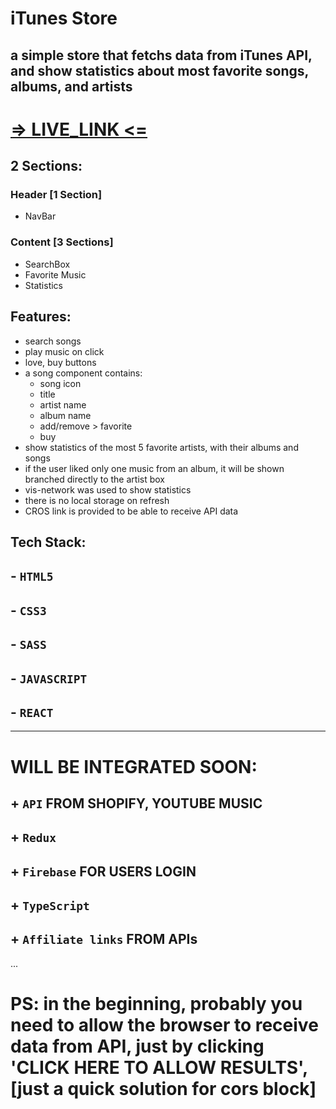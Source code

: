 # iTunes Store

## a simple store that fetchs data from iTunes API, and show statistics about most favorite songs, albums, and artists

# [=> LIVE_LINK <=](https://itunes-store.netlify.app/)

## 2 Sections:

### Header [1 Section]

- NavBar

### Content [3 Sections]

- SearchBox
- Favorite Music
- Statistics

## Features:

- search songs
- play music on click
- love, buy buttons
- a song component contains:
  - song icon
  - title
  - artist name
  - album name
  - add/remove > favorite
  - buy
- show statistics of the most 5 favorite artists, with their albums and songs
- if the user liked only one music from an album, it will be shown branched
  directly to the artist box
- vis-network was used to show statistics
- there is no local storage on refresh
- CROS link is provided to be able to receive API data

## Tech Stack:
##  - `HTML5`
##  - `CSS3`
##  - `SASS`
##  - `JAVASCRIPT`
##  - `REACT`

-----
# WILL BE INTEGRATED SOON:
## + `API` FROM SHOPIFY, YOUTUBE MUSIC
## + `Redux`
## + `Firebase` FOR USERS LOGIN
## + `TypeScript`
## + `Affiliate links` FROM APIs
...
# PS: in the beginning, probably you need to allow the browser to receive data from API, just by clicking 'CLICK HERE TO ALLOW RESULTS', [just a quick solution for cors block]

